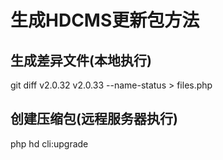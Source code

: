 # 生成HDCMS更新包方法

## 生成差异文件(本地执行)
git diff v2.0.32 v2.0.33 --name-status > files.php

## 创建压缩包(远程服务器执行)
php hd cli:upgrade